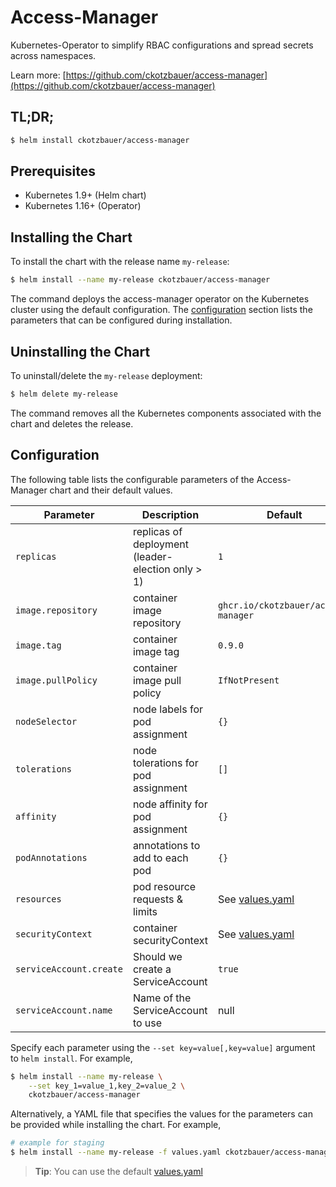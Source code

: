 # Access-Manager

Kubernetes-Operator to simplify RBAC configurations and spread secrets across namespaces.

Learn more: [https://github.com/ckotzbauer/access-manager](https://github.com/ckotzbauer/access-manager)

## TL;DR;

```bash
$ helm install ckotzbauer/access-manager
```

## Prerequisites

- Kubernetes 1.9+ (Helm chart)
- Kubernetes 1.16+ (Operator)

## Installing the Chart

To install the chart with the release name `my-release`:

```bash
$ helm install --name my-release ckotzbauer/access-manager
```

The command deploys the access-manager operator on the Kubernetes cluster using the default configuration. The [configuration](#configuration) section lists the parameters that can be configured during installation.

## Uninstalling the Chart

To uninstall/delete the `my-release` deployment:

```bash
$ helm delete my-release
```
The command removes all the Kubernetes components associated with the chart and deletes the release.

## Configuration

The following table lists the configurable parameters of the Access-Manager chart and their default values.

|               Parameter                |                    Description                    |            Default                    |
| -------------------------------------- | ------------------------------------------------- | ------------------------------------- |
| `replicas`                             | replicas of deployment (leader-election only > 1) | `1`                                   |
| `image.repository`                     | container image repository                        | `ghcr.io/ckotzbauer/access-manager`   |
| `image.tag`                            | container image tag                               | `0.9.0`                               |
| `image.pullPolicy`                     | container image pull policy                       | `IfNotPresent`                        |
| `nodeSelector`                         | node labels for pod assignment                    | `{}`                                  |
| `tolerations`                          | node tolerations for pod assignment               | `[]`                                  |
| `affinity`                             | node affinity for pod assignment                  | `{}`                                  |
| `podAnnotations`                       | annotations to add to each pod                    | `{}`                                  |
| `resources`                            | pod resource requests & limits                    | See [values.yaml](values.yaml)        |
| `securityContext`                      | container securityContext                         | See [values.yaml](values.yaml)        |
| `serviceAccount.create`	             | Should we create a ServiceAccount	             | `true`                                |
| `serviceAccount.name`		             | Name of the ServiceAccount to use                 | null                                  |

Specify each parameter using the `--set key=value[,key=value]` argument to `helm install`. For example,

```bash
$ helm install --name my-release \
    --set key_1=value_1,key_2=value_2 \
    ckotzbauer/access-manager
```

Alternatively, a YAML file that specifies the values for the parameters can be provided while installing the chart. For example,

```bash
# example for staging
$ helm install --name my-release -f values.yaml ckotzbauer/access-manager
```

> **Tip**: You can use the default [values.yaml](values.yaml)
